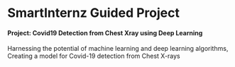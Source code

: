 # SmartInternz Guided Project
#### Project: Covid19 Detection from Chest Xray using Deep Learning

Harnessing the potential of machine learning and deep learning algorithms, Creating a model for Covid-19 detection from Chest X-rays
